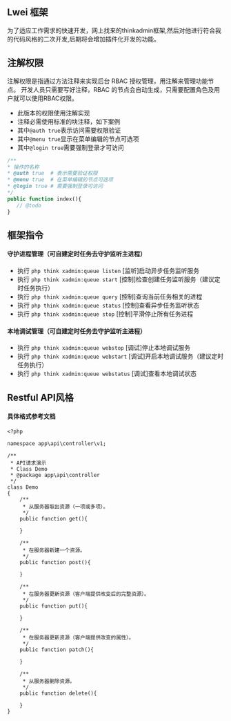 Lwei 框架
---
为了适应工作需求的快速开发，网上找来的thinkadmin框架,然后对他进行符合我的代码风格的二次开发,后期将会增加插件化开发的功能。

## 注解权限
注解权限是指通过方法注释来实现后台 RBAC 授权管理，用注解来管理功能节点。
开发人员只需要写好注释，RBAC 的节点会自动生成，只需要配置角色及用户就可以使用RBAC权限。

* 此版本的权限使用注解实现
* 注释必需使用标准的块注释，如下案例
* 其中`@auth true`表示访问需要权限验证
* 其中`@menu true`显示在菜单编辑的节点可选项
* 其中`@login true`需要强制登录才可访问
```php
/**
* 操作的名称
* @auth true  # 表示需要验证权限
* @menu true  # 在菜单编辑的节点可选项
* @login true # 需要强制登录可访问 
*/
public function index(){
   // @todo
}
```
## 框架指令
####  守护进程管理（可自建定时任务去守护监听主进程）
* 执行 `php think xadmin:queue listen` [监听]启动异步任务监听服务
* 执行 `php think xadmin:queue start`  [控制]检查创建任务监听服务（建议定时任务执行）
* 执行 `php think xadmin:queue query`  [控制]查询当前任务相关的进程
* 执行 `php think xadmin:queue status`  [控制]查看异步任务监听状态
* 执行 `php think xadmin:queue stop`   [控制]平滑停止所有任务进程

#### 本地调试管理（可自建定时任务去守护监听主进程）
* 执行 `php think xadmin:queue webstop` [调试]停止本地调试服务
* 执行 `php think xadmin:queue webstart` [调试]开启本地调试服务（建议定时任务执行）
* 执行 `php think xadmin:queue webstatus` [调试]查看本地调试状态

## Restful API风格
####  具体格式参考文档
```
<?php

namespace app\api\controller\v1;

/**
 * API请求演示
 * Class Demo
 * @package app\api\controller
 */
class Demo
{
    /**
     * 从服务器取出资源（一项或多项）。
     */
    public function get(){

    }

    /**
     * 在服务器新建一个资源。
     */
    public function post(){

    }

    /**
     * 在服务器更新资源（客户端提供改变后的完整资源）。
     */
    public function put(){

    }

    /**
     * 在服务器更新资源（客户端提供改变的属性）。
     */
    public function patch(){

    }

    /**
     * 从服务器删除资源。
     */
    public function delete(){

    }
}
```
